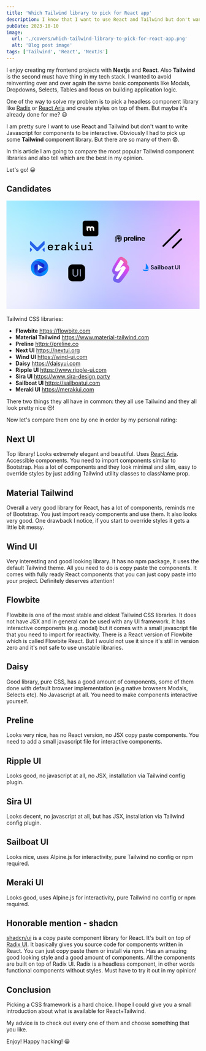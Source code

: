 ```yaml
---
title: 'Which Tailwind library to pick for React app'
description: I know that I want to use React and Tailwind but don't want to write Javascript for components to be interactive. I had to choose some Tailwind component library!
pubDate: 2023-10-10
image:
  url: './covers/which-tailwind-library-to-pick-for-react-app.png'
  alt: 'Blog post image'
tags: ['Tailwind', 'React', 'NextJs']
---
```


I enjoy creating my frontend projects with **Nextjs** and **React**. Also **Tailwind** is the second must have thing in my tech stack. I wanted to avoid reinventing over and over again the same basic components like Modals, Dropdowns, Selects, Tables and focus on building application logic.

One of the way to solve my problem is to pick a headless component library like [Radix](https://www.radix-ui.com/) or [React Aria](https://react-spectrum.adobe.com/react-aria/) and create styles on top of them. But maybe it's already done for me? 😃

I am pretty sure I want to use React and Tailwind but don't want to write Javascript for components to be interactive. Obviously I had to pick up some **Tailwind** component library. But there are so many of them 😨.

In this article I am going to compare the most popular Tailwind component libraries and also tell which are the best in my opinion.

Let's go! 😀

## Candidates

![Alt text](../../images/posts/tailwinds-libs-comparison.png)

Tailwind CSS libraries:

- **Flowbite**
  https://flowbite.com
- **Material Tailwind**
  https://www.material-tailwind.com
- **Preline**
  https://preline.co
- **Next UI**
  https://nextui.org
- **Wind UI**
  https://wind-ui.com
- **Daisy**
  https://daisyui.com
- **Ripple UI**
  https://www.ripple-ui.com
- **Sira UI**
  https://www.sira-design.party
- **Sailboat UI**
  https://sailboatui.com
- **Meraki UI**
  https://merakiui.com

There two things they all have in common: they all use Tailwind and they all look pretty nice 😍!

Now let's compare them one by one in order by my personal rating:

## Next UI

Top library! Looks extremely elegant and beautiful. Uses [React Aria](https://react-spectrum.adobe.com/react-aria/index.html). Accessible components. You need to import components similar to Bootstrap. Has a lot of components and they look minimal and slim, easy to override styles by just adding Tailwind utility classes to className prop.

## Material Tailwind

Overall a very good library for React, has a lot of components, reminds me of Bootstrap. You just import ready components and use them. It also looks very good. One drawback I notice, if you start to override styles it gets a little bit messy.

## Wind UI

Very interesting and good looking library. It has no npm package, it uses the default Tailwind theme. All you need to do is copy paste the components. It comes with fully ready React components that you can just copy paste into your project. Definitely deserves attention!

## Flowbite

Flowbite is one of the most stable and oldest Tailwind CSS libraries. It does not have JSX and in general can be used with any UI framework. It has interactive components (e.g. modal) but it comes with a small javascript file that you need to import for reactivity. There is a React version of Flowbite which is called Flowbite React. But I would not use it since it's still in version zero and it's not safe to use unstable libraries.

## Daisy

Good library, pure CSS, has a good amount of components, some of them done with default browser implementation (e.g native browsers Modals, Selects etc). No Javascript at all. You need to make components interactive yourself.

## Preline

Looks very nice, has no React version, no JSX copy paste components. You need to add a small javascript file for interactive components.

## Ripple UI

Looks good, no javascript at all, no JSX, installation via Tailwind config plugin.

## Sira UI

Looks decent, no javascript at all, but has JSX, installation via Tailwind config plugin.

## Sailboat UI

Looks nice, uses Alpine.js for interactivity, pure Tailwind no config or npm required.

## Meraki UI

Looks good, uses Alpine.js for interactivity, pure Tailwind no config or npm required.

## Honorable mention - shadcn

[shadcn/ui](https://ui.shadcn.com/) is a copy paste component library for React. It's built on top of [Radix UI](https://www.radix-ui.com/). It basically gives you source code for components written in React. You can just copy paste them or install via npm. Has an amazing good looking style and a good amount of components. All the components are built on top of Radix UI. Radix is a headless component, in other words functional components without styles.
Must have to try it out in my opinion!

## Conclusion

Picking a CSS framework is a hard choice. I hope I could give you a small introduction about what is available for React+Tailwind.

My advice is to check out every one of them and choose something that you like.

Enjoy! Happy hacking! 😀
